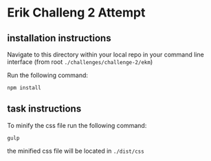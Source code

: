 # Erik Challeng 2 Attempt

## installation instructions

Navigate to this directory within your local repo in your command line interface (from root `./challenges/challenge-2/ekm`)

Run the following command:

`npm install`

## task instructions

To minify the css file run the following command:

`gulp`

the minified css file will be located in `./dist/css`